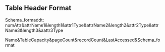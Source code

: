 ## Table Header Format

Schema_formaddt: numAttr&attrName1&length1&attr1Type&attrName2&length2&attr2Type&attrName3&length3&aattr3Type

Name&TableCapacity&pageCount&recordCount&LastAccessed&Schema_format
